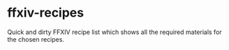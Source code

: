 # ffxiv-recipes

Quick and dirty FFXIV recipe list which shows all the required materials for the chosen recipes.

